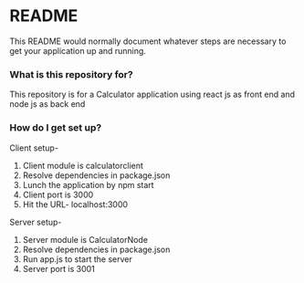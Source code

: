 # README #

This README would normally document whatever steps are necessary to get your application up and running.

### What is this repository for? ###
This repository is for a Calculator application using react js as front end and node js as back end

### How do I get set up? ###
Client setup-
1) Client module is calculatorclient
2) Resolve dependencies in package.json
3) Lunch the application by npm start
4) Client port is 3000
5) Hit the URL- localhost:3000

Server setup-
1) Server module is CalculatorNode
2) Resolve dependencies in package.json
3) Run app.js to start the server
4) Server port is 3001




